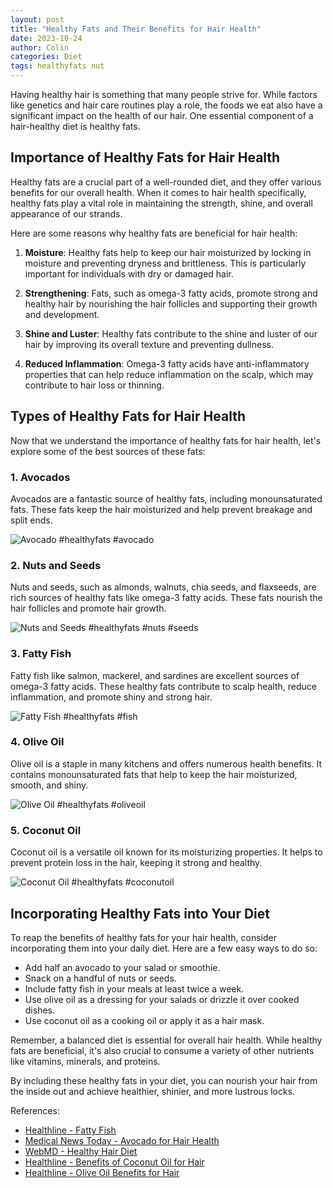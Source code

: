 ```yaml
---
layout: post
title: "Healthy Fats and Their Benefits for Hair Health"
date: 2023-10-24
author: Colin
categories: Diet
tags: healthyfats nut
---
```


Having healthy hair is something that many people strive for. While factors like genetics and hair care routines play a role, the foods we eat also have a significant impact on the health of our hair. One essential component of a hair-healthy diet is healthy fats.

## Importance of Healthy Fats for Hair Health

Healthy fats are a crucial part of a well-rounded diet, and they offer various benefits for our overall health. When it comes to hair health specifically, healthy fats play a vital role in maintaining the strength, shine, and overall appearance of our strands. 

Here are some reasons why healthy fats are beneficial for hair health:

1. **Moisture**: Healthy fats help to keep our hair moisturized by locking in moisture and preventing dryness and brittleness. This is particularly important for individuals with dry or damaged hair.

2. **Strengthening**: Fats, such as omega-3 fatty acids, promote strong and healthy hair by nourishing the hair follicles and supporting their growth and development.

3. **Shine and Luster**: Healthy fats contribute to the shine and luster of our hair by improving its overall texture and preventing dullness.

4. **Reduced Inflammation**: Omega-3 fatty acids have anti-inflammatory properties that can help reduce inflammation on the scalp, which may contribute to hair loss or thinning.

## Types of Healthy Fats for Hair Health

Now that we understand the importance of healthy fats for hair health, let's explore some of the best sources of these fats:

### 1. Avocados

Avocados are a fantastic source of healthy fats, including monounsaturated fats. These fats keep the hair moisturized and help prevent breakage and split ends.

![Avocado](https://source.unsplash.com/1600x900/?avocado) #healthyfats #avocado

### 2. Nuts and Seeds

Nuts and seeds, such as almonds, walnuts, chia seeds, and flaxseeds, are rich sources of healthy fats like omega-3 fatty acids. These fats nourish the hair follicles and promote hair growth.

![Nuts and Seeds](https://source.unsplash.com/1600x900/?nuts) #healthyfats #nuts #seeds

### 3. Fatty Fish

Fatty fish like salmon, mackerel, and sardines are excellent sources of omega-3 fatty acids. These healthy fats contribute to scalp health, reduce inflammation, and promote shiny and strong hair.

![Fatty Fish](https://source.unsplash.com/1600x900/?fish) #healthyfats #fish

### 4. Olive Oil

Olive oil is a staple in many kitchens and offers numerous health benefits. It contains monounsaturated fats that help to keep the hair moisturized, smooth, and shiny.

![Olive Oil](https://source.unsplash.com/1600x900/?olive-oil) #healthyfats #oliveoil

### 5. Coconut Oil

Coconut oil is a versatile oil known for its moisturizing properties. It helps to prevent protein loss in the hair, keeping it strong and healthy.

![Coconut Oil](https://source.unsplash.com/1600x900/?coconut-oil) #healthyfats #coconutoil

## Incorporating Healthy Fats into Your Diet

To reap the benefits of healthy fats for your hair health, consider incorporating them into your daily diet. Here are a few easy ways to do so:

- Add half an avocado to your salad or smoothie.
- Snack on a handful of nuts or seeds.
- Include fatty fish in your meals at least twice a week.
- Use olive oil as a dressing for your salads or drizzle it over cooked dishes.
- Use coconut oil as a cooking oil or apply it as a hair mask.

Remember, a balanced diet is essential for overall hair health. While healthy fats are beneficial, it's also crucial to consume a variety of other nutrients like vitamins, minerals, and proteins.

By including these healthy fats in your diet, you can nourish your hair from the inside out and achieve healthier, shinier, and more lustrous locks.

References:
- [Healthline - Fatty Fish](https://www.healthline.com/nutrition/8-super-healthy-foods#:~:text=Fatty%20fish%20like%20salmon%2C%20mackerel,%2C%20selenium%2C%20and%20B%20vitamins.)
- [Medical News Today - Avocado for Hair Health](https://www.medicalnewstoday.com/articles/327013)
- [WebMD - Healthy Hair Diet](https://www.webmd.com/beauty/ss/slideshow-diet-for-healthy-hair)
- [Healthline - Benefits of Coconut Oil for Hair](https://www.healthline.com/health/coconut-oil-for-hair)
- [Healthline - Olive Oil Benefits for Hair](https://www.healthline.com/health/olive-oil-for-hair-health)